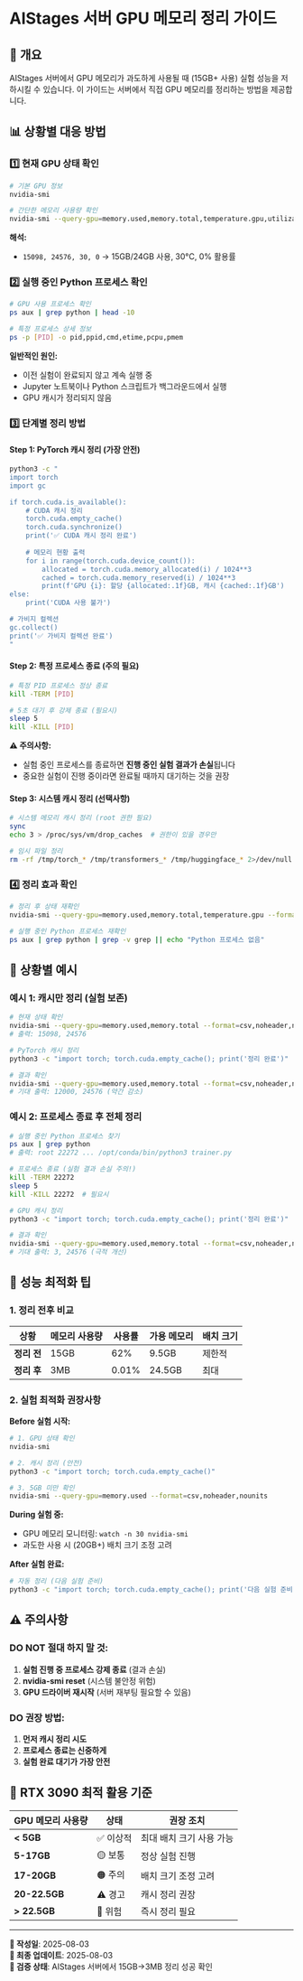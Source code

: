 # AIStages 서버 GPU 메모리 정리 가이드

## 🎯 개요

AIStages 서버에서 GPU 메모리가 과도하게 사용될 때 (15GB+ 사용) 실험 성능을 저하시킬 수 있습니다. 이 가이드는 서버에서 직접 GPU 메모리를 정리하는 방법을 제공합니다.

## 📊 상황별 대응 방법

### 1️⃣ **현재 GPU 상태 확인**

```bash
# 기본 GPU 정보
nvidia-smi

# 간단한 메모리 사용량 확인
nvidia-smi --query-gpu=memory.used,memory.total,temperature.gpu,utilization.gpu --format=csv,noheader,nounits
```

**해석:**
- `15098, 24576, 30, 0` → 15GB/24GB 사용, 30°C, 0% 활용률

### 2️⃣ **실행 중인 Python 프로세스 확인**

```bash
# GPU 사용 프로세스 확인
ps aux | grep python | head -10

# 특정 프로세스 상세 정보
ps -p [PID] -o pid,ppid,cmd,etime,pcpu,pmem
```

**일반적인 원인:**
- 이전 실험이 완료되지 않고 계속 실행 중
- Jupyter 노트북이나 Python 스크립트가 백그라운드에서 실행
- GPU 캐시가 정리되지 않음

### 3️⃣ **단계별 정리 방법**

#### **Step 1: PyTorch 캐시 정리 (가장 안전)**

```bash
python3 -c "
import torch
import gc

if torch.cuda.is_available():
    # CUDA 캐시 정리
    torch.cuda.empty_cache()
    torch.cuda.synchronize()
    print('✅ CUDA 캐시 정리 완료')
    
    # 메모리 현황 출력
    for i in range(torch.cuda.device_count()):
        allocated = torch.cuda.memory_allocated(i) / 1024**3
        cached = torch.cuda.memory_reserved(i) / 1024**3
        print(f'GPU {i}: 할당 {allocated:.1f}GB, 캐시 {cached:.1f}GB')
else:
    print('CUDA 사용 불가')

# 가비지 컬렉션
gc.collect()
print('✅ 가비지 컬렉션 완료')
"
```

#### **Step 2: 특정 프로세스 종료 (주의 필요)**

```bash
# 특정 PID 프로세스 정상 종료
kill -TERM [PID]

# 5초 대기 후 강제 종료 (필요시)
sleep 5
kill -KILL [PID]
```

**⚠️ 주의사항:**
- 실험 중인 프로세스를 종료하면 **진행 중인 실험 결과가 손실**됩니다
- 중요한 실험이 진행 중이라면 완료될 때까지 대기하는 것을 권장

#### **Step 3: 시스템 캐시 정리 (선택사항)**

```bash
# 시스템 메모리 캐시 정리 (root 권한 필요)
sync
echo 3 > /proc/sys/vm/drop_caches  # 권한이 있을 경우만

# 임시 파일 정리
rm -rf /tmp/torch_* /tmp/transformers_* /tmp/huggingface_* 2>/dev/null || true
```

### 4️⃣ **정리 효과 확인**

```bash
# 정리 후 상태 재확인
nvidia-smi --query-gpu=memory.used,memory.total,temperature.gpu --format=csv,noheader,nounits

# 실행 중인 Python 프로세스 재확인
ps aux | grep python | grep -v grep || echo "Python 프로세스 없음"
```

## 🎯 상황별 예시

### **예시 1: 캐시만 정리 (실험 보존)**

```bash
# 현재 상태 확인
nvidia-smi --query-gpu=memory.used,memory.total --format=csv,noheader,nounits
# 출력: 15098, 24576

# PyTorch 캐시 정리
python3 -c "import torch; torch.cuda.empty_cache(); print('정리 완료')"

# 결과 확인
nvidia-smi --query-gpu=memory.used,memory.total --format=csv,noheader,nounits
# 기대 출력: 12000, 24576 (약간 감소)
```

### **예시 2: 프로세스 종료 후 전체 정리**

```bash
# 실행 중인 Python 프로세스 찾기
ps aux | grep python
# 출력: root 22272 ... /opt/conda/bin/python3 trainer.py

# 프로세스 종료 (실험 결과 손실 주의!)
kill -TERM 22272
sleep 5
kill -KILL 22272  # 필요시

# GPU 캐시 정리
python3 -c "import torch; torch.cuda.empty_cache(); print('정리 완료')"

# 결과 확인
nvidia-smi --query-gpu=memory.used,memory.total --format=csv,noheader,nounits
# 기대 출력: 3, 24576 (극적 개선)
```

## 🚀 성능 최적화 팁

### **1. 정리 전후 비교**

| 상황 | 메모리 사용량 | 사용률 | 가용 메모리 | 배치 크기 |
|------|---------------|--------|-------------|-----------|
| **정리 전** | 15GB | 62% | 9.5GB | 제한적 |
| **정리 후** | 3MB | 0.01% | 24.5GB | 최대 |

### **2. 실험 최적화 권장사항**

**Before 실험 시작:**
```bash
# 1. GPU 상태 확인
nvidia-smi

# 2. 캐시 정리 (안전)
python3 -c "import torch; torch.cuda.empty_cache()"

# 3. 5GB 미만 확인
nvidia-smi --query-gpu=memory.used --format=csv,noheader,nounits
```

**During 실험 중:**
- GPU 메모리 모니터링: `watch -n 30 nvidia-smi`
- 과도한 사용 시 (20GB+) 배치 크기 조정 고려

**After 실험 완료:**
```bash
# 자동 정리 (다음 실험 준비)
python3 -c "import torch; torch.cuda.empty_cache(); print('다음 실험 준비 완료')"
```

## ⚠️ 주의사항

### **DO NOT 절대 하지 말 것:**
1. **실험 진행 중 프로세스 강제 종료** (결과 손실)
2. **nvidia-smi reset** (시스템 불안정 위험)
3. **GPU 드라이버 재시작** (서버 재부팅 필요할 수 있음)

### **DO 권장 방법:**
1. **먼저 캐시 정리 시도**
2. **프로세스 종료는 신중하게**
3. **실험 완료 대기가 가장 안전**

## 🎯 RTX 3090 최적 활용 기준

| GPU 메모리 사용량 | 상태 | 권장 조치 |
|-------------------|------|-----------|
| **< 5GB** | ✅ 이상적 | 최대 배치 크기 사용 가능 |
| **5-17GB** | 🟡 보통 | 정상 실험 진행 |
| **17-20GB** | 🟠 주의 | 배치 크기 조정 고려 |
| **20-22.5GB** | ⚠️ 경고 | 캐시 정리 권장 |
| **> 22.5GB** | 🚨 위험 | 즉시 정리 필요 |

---

**📝 작성일**: 2025-08-03  
**📅 최종 업데이트**: 2025-08-03  
**🔄 검증 상태**: AIStages 서버에서 15GB→3MB 정리 성공 확인  
